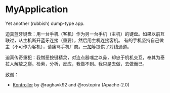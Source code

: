 # MyApplication

Yet another (rubbish) dump-type app.

迫真蓝牙键盘：用一台手机（客机）作为另一台手机（主机）的键盘。如果以前互联过，从主机断开蓝牙连接（重要），然后用主机连接客机。
有的手机坚持自己做主（不可作为客机），请痛骂手机厂商。[一加](https://forums.oneplus.com/threads/converting-one-plus-devices-into-a-bluetooth-controller-mouse-keyboard-etc.1192272/)等提供了对线通道。

迫真传奇重犯：我憎恶按键精灵，对连点器嗤之以鼻，却忠于机机交互，奉其为泰拉人解放之巅。检索，分析，反应，我做不到。我只是去做，去做而已。

致谢：
- [Kontroller](https://github.com/raghavk92/Kontroller) by @raghavk92 and @rostopira (Apache-2.0)
